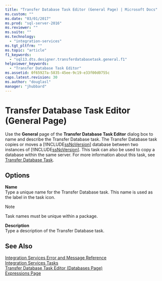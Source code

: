 ```yaml
---
title: "Transfer Database Task Editor (General Page) | Microsoft Docs"
ms.custom: ""
ms.date: "03/01/2017"
ms.prod: "sql-server-2016"
ms.reviewer: ""
ms.suite: ""
ms.technology: 
  - "integration-services"
ms.tgt_pltfrm: ""
ms.topic: "article"
f1_keywords: 
  - "sql13.dts.designer.transferdatabasetask.general.f1"
helpviewer_keywords: 
  - "Transfer Database Task Editor"
ms.assetid: 0f65927a-5835-45ee-9c19-e33f00d0755c
caps.latest.revision: 30
ms.author: "douglasl"
manager: "jhubbard"
---
```

# Transfer Database Task Editor (General Page)
  Use the **General** page of the **Transfer Database Task Editor** dialog box to name and describe the Transfer Database task. The Transfer Database task copies or moves a [!INCLUDE[ssNoVersion](../../advanced-analytics/r-services/includes/ssnoversion-md.md)] database between two instances of [!INCLUDE[ssNoVersion](../../advanced-analytics/r-services/includes/ssnoversion-md.md)]. This task can also be used to copy a database within the same server. For more information about this task, see [Transfer Database Task](../../integration-services/control-flow/transfer-database-task.md).  
  
## Options  
 **Name**  
 Type a unique name for the Transfer Database task. This name is used as the label in the task icon.  
  
> [!NOTE]  
>  Task names must be unique within a package.  
  
 **Description**  
 Type a description of the Transfer Database task.  
  
## See Also  
 [Integration Services Error and Message Reference](../../integration-services/integration-services-error-and-message-reference.md)   
 [Integration Services Tasks](../../integration-services/control-flow/integration-services-tasks.md)   
 [Transfer Database Task Editor &#40;Databases Page&#41;](../../integration-services/control-flow/transfer-database-task-editor-databases-page.md)   
 [Expressions Page](../../integration-services/expressions/expressions-page.md)  
  
  